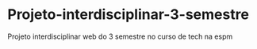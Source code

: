 # Projeto-interdisciplinar-3-semestre
Projeto interdisciplinar web do 3 semestre no curso de tech na espm
